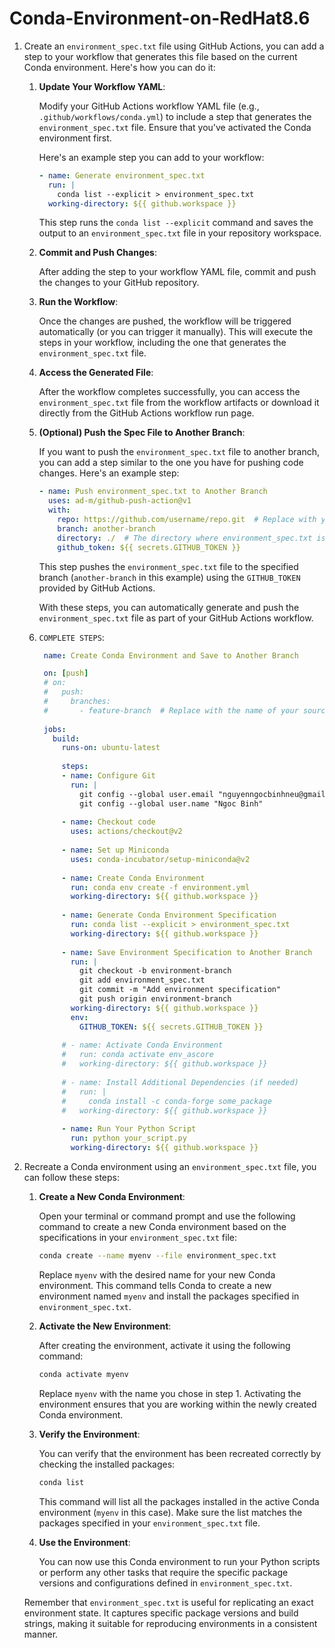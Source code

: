 # Conda-Environment-on-RedHat8.6

1. Create an `environment_spec.txt` file using GitHub Actions, you can add a step to your workflow that generates this file based on the current Conda environment. Here's how you can do it:

    1. **Update Your Workflow YAML**:
    
       Modify your GitHub Actions workflow YAML file (e.g., `.github/workflows/conda.yml`) to include a step that generates the `environment_spec.txt` file. Ensure that you've activated the Conda environment first.
    
       Here's an example step you can add to your workflow:
    
       ```yaml
       - name: Generate environment_spec.txt
         run: |
           conda list --explicit > environment_spec.txt
         working-directory: ${{ github.workspace }}
       ```
    
       This step runs the `conda list --explicit` command and saves the output to an `environment_spec.txt` file in your repository workspace.
    
    2. **Commit and Push Changes**:
    
       After adding the step to your workflow YAML file, commit and push the changes to your GitHub repository.
    
    3. **Run the Workflow**:
    
       Once the changes are pushed, the workflow will be triggered automatically (or you can trigger it manually). This will execute the steps in your workflow, including the one that generates the `environment_spec.txt` file.
    
    4. **Access the Generated File**:
    
       After the workflow completes successfully, you can access the `environment_spec.txt` file from the workflow artifacts or download it directly from the GitHub Actions workflow run page.
    
    5. **(Optional) Push the Spec File to Another Branch**:
    
       If you want to push the `environment_spec.txt` file to another branch, you can add a step similar to the one you have for pushing code changes. Here's an example step:
    
       ```yaml
       - name: Push environment_spec.txt to Another Branch
         uses: ad-m/github-push-action@v1
         with:
           repo: https://github.com/username/repo.git  # Replace with your repository URL
           branch: another-branch
           directory: ./  # The directory where environment_spec.txt is located
           github_token: ${{ secrets.GITHUB_TOKEN }}
       ```
    
       This step pushes the `environment_spec.txt` file to the specified branch (`another-branch` in this example) using the `GITHUB_TOKEN` provided by GitHub Actions.
    
        With these steps, you can automatically generate and push the `environment_spec.txt` file as part of your GitHub Actions workflow.

    6. `COMPLETE STEPS`:

       ```yml
        name: Create Conda Environment and Save to Another Branch

        on: [push]
        # on:
        #   push:
        #     branches:
        #       - feature-branch  # Replace with the name of your source branch
        
        jobs:
          build:
            runs-on: ubuntu-latest
            
            steps:
            - name: Configure Git
              run: |
                git config --global user.email "nguyenngocbinhneu@gmail.com"
                git config --global user.name "Ngoc Binh"
        
            - name: Checkout code
              uses: actions/checkout@v2
        
            - name: Set up Miniconda
              uses: conda-incubator/setup-miniconda@v2
        
            - name: Create Conda Environment
              run: conda env create -f environment.yml
              working-directory: ${{ github.workspace }}
        
            - name: Generate Conda Environment Specification
              run: conda list --explicit > environment_spec.txt
              working-directory: ${{ github.workspace }}
        
            - name: Save Environment Specification to Another Branch
              run: |
                git checkout -b environment-branch
                git add environment_spec.txt
                git commit -m "Add environment specification"
                git push origin environment-branch
              working-directory: ${{ github.workspace }}
              env:
                GITHUB_TOKEN: ${{ secrets.GITHUB_TOKEN }}
        
            # - name: Activate Conda Environment
            #   run: conda activate env_ascore
            #   working-directory: ${{ github.workspace }}
        
            # - name: Install Additional Dependencies (if needed)
            #   run: |
            #     conda install -c conda-forge some_package
            #   working-directory: ${{ github.workspace }}
              
            - name: Run Your Python Script
              run: python your_script.py
              working-directory: ${{ github.workspace }}
        ```


1. Recreate a Conda environment using an `environment_spec.txt` file, you can follow these steps:

    1. **Create a New Conda Environment**:
       
       Open your terminal or command prompt and use the following command to create a new Conda environment based on the specifications in your `environment_spec.txt` file:
    
       ```bash
       conda create --name myenv --file environment_spec.txt
       ```
    
       Replace `myenv` with the desired name for your new Conda environment. This command tells Conda to create a new environment named `myenv` and install the packages specified in `environment_spec.txt`.
    
    2. **Activate the New Environment**:
    
       After creating the environment, activate it using the following command:
    
       ```bash
       conda activate myenv
       ```
    
       Replace `myenv` with the name you chose in step 1. Activating the environment ensures that you are working within the newly created Conda environment.
    
    3. **Verify the Environment**:
    
       You can verify that the environment has been recreated correctly by checking the installed packages:
    
       ```bash
       conda list
       ```
    
       This command will list all the packages installed in the active Conda environment (`myenv` in this case). Make sure the list matches the packages specified in your `environment_spec.txt` file.
    
    4. **Use the Environment**:
    
       You can now use this Conda environment to run your Python scripts or perform any other tasks that require the specific package versions and configurations defined in `environment_spec.txt`.
    
    Remember that `environment_spec.txt` is useful for replicating an exact environment state. It captures specific package versions and build strings, making it suitable for reproducing environments in a consistent manner.
